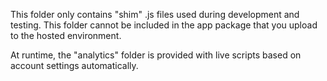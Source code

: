 ﻿This folder only contains "shim" .js files used during development and testing. This folder cannot be included in the app package that you upload to the hosted environment.

At runtime, the "analytics" folder is provided with live scripts based on account settings automatically.
